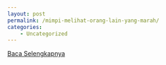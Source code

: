 ```yaml
---
layout: post
permalink: /mimpi-melihat-orang-lain-yang-marah/
categories:
    - Uncategorized
---
```


[Baca Selengkapnya](/08)